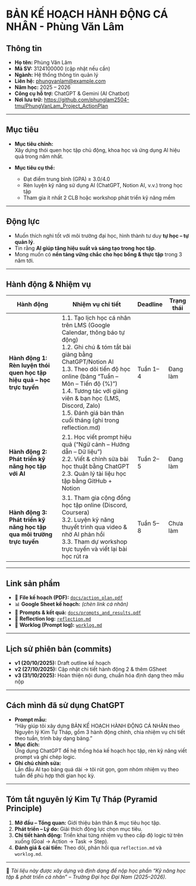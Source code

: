# BẢN KẾ HOẠCH HÀNH ĐỘNG CÁ NHÂN - Phùng Văn Lâm

## Thông tin
- **Họ tên:** Phùng Văn Lâm  
- **Mã SV:** 3124100000 (cập nhật nếu cần)  
- **Ngành:** Hệ thống thông tin quản lý  
- **Liên hệ:** phungvanlam@example.com  
- **Năm học:** 2025 – 2026  
- **Công cụ hỗ trợ:** ChatGPT & Gemini (AI Chatbot)  
- **Nơi lưu trữ:**   https://github.com/phunglam2504-tmu/PhungVanLam_Project_ActionPlan

---

## Mục tiêu
- **Mục tiêu chính:**  
  Xây dựng thói quen học tập chủ động, khoa học và ứng dụng AI hiệu quả trong năm nhất.  

- **Mục tiêu cụ thể:**  
  - Đạt điểm trung bình (GPA) ≥ 3.0/4.0  
  - Rèn luyện kỹ năng sử dụng AI (ChatGPT, Notion AI, v.v.) trong học tập  
  - Tham gia ít nhất 2 CLB hoặc workshop phát triển kỹ năng mềm  

---

## Động lực
- Muốn thích nghi tốt với môi trường đại học, hình thành tư duy **tự học – tự quản lý**.  
- Tin rằng **AI giúp tăng hiệu suất và sáng tạo trong học tập**.  
- Mong muốn có **nền tảng vững chắc cho học bổng & thực tập** trong 3 năm tới.  

---

## Hành động & Nhiệm vụ

| Hành động | Nhiệm vụ chi tiết | Deadline | Trạng thái |
|------------|------------------|-----------|-------------|
| **Hành động 1: Rèn luyện thói quen học tập hiệu quả – học trực tuyến** | 1.1. Tạo lịch học cá nhân trên LMS (Google Calendar, thông báo tự động)<br>1.2. Ghi chú & tóm tắt bài giảng bằng ChatGPT/Notion AI<br>1.3. Theo dõi tiến độ học online (bảng “Tuần – Môn – Tiến độ (%)”)<br>1.4. Tương tác với giảng viên & bạn học (LMS, Discord, Zalo)<br>1.5. Đánh giá bản thân cuối tháng (ghi trong reflection.md) | Tuần 1–4 | Đang làm |
| **Hành động 2: Phát triển kỹ năng học tập với AI** | 2.1. Học viết prompt hiệu quả (“Ngữ cảnh – Hướng dẫn – Dữ liệu”)<br>2.2. Viết & chỉnh sửa bài học thuật bằng ChatGPT<br>2.3. Quản lý tài liệu học tập bằng GitHub + Notion | Tuần 2–5 | Đang làm |
| **Hành động 3: Phát triển kỹ năng học tập qua môi trường trực tuyến** | 3.1. Tham gia cộng đồng học tập online (Discord, Coursera)<br>3.2. Luyện kỹ năng thuyết trình qua video & nhờ AI phản hồi<br>3.3. Tham dự workshop trực tuyến và viết lại bài học rút ra | Tuần 5–8 | Chưa làm |

---

## Link sản phẩm
- 📄 **File kế hoạch (PDF):** [`docs/action_plan.pdf`](docs/action_plan.pdf)  
- 📊 **Google Sheet kế hoạch:** *(chèn link cá nhân)*  
- 🤖 **Prompts & kết quả:** [`docs/prompts_and_results.pdf`](docs/prompts_and_results.pdf)  
- 🧠 **Reflection log:** [`reflection.md`](reflection.md)  
- 💬 **Worklog (Prompt log):** [`worklog.md`](worklog.md)  

---

## Lịch sử phiên bản (commits)
- **v1 (20/10/2025):** Draft outline kế hoạch  
- **v2 (27/10/2025):** Cập nhật chi tiết hành động 2 & thêm GSheet  
- **v3 (31/10/2025):** Hoàn thiện nội dung, chuẩn hóa định dạng theo mẫu nộp  

---

## Cách mình đã sử dụng ChatGPT
- **Prompt mẫu:**  
  “Hãy giúp tôi xây dựng BẢN KẾ HOẠCH HÀNH ĐỘNG CÁ NHÂN theo Nguyên lý Kim Tự Tháp, gồm 3 hành động chính, chia nhiệm vụ chi tiết theo tuần, trình bày dạng bảng.”  
- **Mục đích:**  
  Ứng dụng ChatGPT để hệ thống hóa kế hoạch học tập, rèn kỹ năng viết prompt và ghi chép logic.  
- **Ghi chú chỉnh sửa:**  
  Lần đầu AI tạo bảng quá dài → tôi rút gọn, gom nhóm nhiệm vụ theo tuần để phù hợp thời gian học kỳ.  

---

## Tóm tắt nguyên lý Kim Tự Tháp (Pyramid Principle)
1. **Mở đầu – Tổng quan:** Giới thiệu bản thân & mục tiêu học tập.  
2. **Phát triển – Lý do:** Giải thích động lực chọn mục tiêu.  
3. **Chi tiết hành động:** Triển khai từng nhiệm vụ theo cấp độ logic từ trên xuống (Goal → Action → Task → Step).  
4. **Đánh giá & cải tiến:** Theo dõi, phản hồi qua `reflection.md` và `worklog.md`.  

---

📌 *Tài liệu này được xây dựng và định dạng để nộp học phần “Kỹ năng học tập & phát triển cá nhân” – Trường Đại học Đại Nam (2025–2026).*
